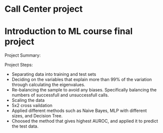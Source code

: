 # Call Center project
# Introduction to ML course final project

Project Summary:


Project Steps:
- Separating data into training and test sets
- Deciding on the variables that explain more than 99% of the variation through calculating the eigenvalues.
- Re-balancing the sample to avoid any biases. Specifically balancing the numbers of successfull and unsuccessfull calls.
- Scaling the data
- 5x2 cross vaildation
- Applied different methods such as Naive Bayes, MLP with different sizes, and Decision Tree.
- Choosed the method that gives highest AUROC, and applied it to predict the test data. 
